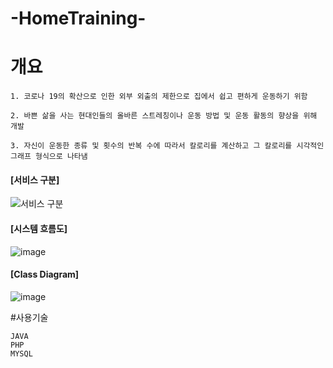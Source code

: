 # -HomeTraining-

# 개요
```
1. 코로나 19의 확산으로 인한 외부 외출의 제한으로 집에서 쉽고 편하게 운동하기 위함

2. 바쁜 삶을 사는 현대인들의 올바른 스트레칭이나 운동 방법 및 운동 활동의 향상을 위해 개발

3. 자신이 운동한 종류 및 횟수의 반복 수에 따라서 칼로리를 계산하고 그 칼로리를 시각적인 그래프 형식으로 나타냄
```

#### [서비스 구분]

![서비스 구분](https://user-images.githubusercontent.com/71122744/117385208-972ba900-af1f-11eb-8d51-fa4927c909dd.JPG)

#### [시스템 흐름도]

![image](https://user-images.githubusercontent.com/71122744/117385233-a3176b00-af1f-11eb-9b64-adeff0a2bc08.png)

#### [Class Diagram]

![image](https://user-images.githubusercontent.com/71122744/117385255-af032d00-af1f-11eb-94fc-88ca0abae55d.png)

#사용기술
```
JAVA
PHP
MYSQL
```
